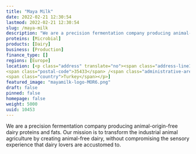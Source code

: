 ```yaml
---
title: "Maya Milk"
date: 2022-02-21 12:30:54
lastmod: 2022-02-21 12:30:54
slug: /maya-milk
description: "We are a precision fermentation company producing animal-origin-free dairy proteins and fats. Our mission is to transform the industrial animal agriculture by creating animal-free dairy, without compromising the sensory experience that dairy lovers are accustomed to."
proteins: [Microbial]
products: [Dairy]
business: [Production]
finance_type: []
regions: [Europe]
location: [<p class="address" translate="no"><span class="address-line1">Gülbahçe Caddesi 1/1</span><br>
<span class="postal-code">35433</span> /<span class="administrative-area">İzmir</span><br>
<span class="country">Turkey</span></p>]
featured_image: "mayamilk-logo-MOR6.png"
draft: false
pinned: false
homepage: false
weight: 5000
uuid: 10453
---
```

<p>We are a precision fermentation company producing animal-origin-free dairy proteins and fats. Our mission is to transform the industrial animal agriculture by creating animal-free dairy, without compromising the sensory experience that dairy lovers are accustomed to.</p>
